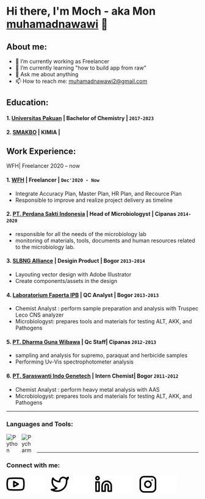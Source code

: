 # Hi there, I'm Moch - aka Mon [muhamadnawawi]() 👋
## About me:
- 🔭 I’m currently working as Freelancer
- 🌱 I’m currently learning "how to build app from raw"
- 💬 Ask me about anything
- 📫 How to reach me: muhamadnawawi2@gmail.com

## Education:

#### 1. [Universitas Pakuan](https://www.unpak.ac.id/) | Bachelor of Chemistry | `2017-2023`

 #### 2. [SMAKBO](http://www.smakbo.sch.id/) | KIMIA | 

## Work Experience:
WFH| Freelancer
2020 – now

#### 1. [WFH]() | Freelancer |  `Dec'2020 - Now`
   - Integrate Accuracy Plan, Master Plan, HR Plan, and Recource Plan
   - Responsible to improve and realize project delivery as timeline
#### 2. [PT. Perdana Sakti Indonesia](https://id621344-pt-perdana-sakti-indonesia.contact.page/) | Head of  Microbiologyst | Cipanas `2014-2020`
   - responsible for all the needs of the microbiology lab
   - monitoring of materials, tools, documents and human resources related to the microbiology lab.
#### 3. [SLBNG Alliance]() | Desigin Product | Bogor `2013-2014`
   - Layouting vector design with Adobe Illustrator
   - Create components/assets in the design
#### 4. [Laboratorium Faperta IPB](https://faperta.ipb.ac.id/fasilitas/) | QC Analyst | Bogor `2013-2013`
   - Chemist Analyst : perform sample preparation and analysis with Truspec Leco CNS analyzer
   - Microbiologyst: prepares tools and materials for testing ALT, AKK, and Pathogens
#### 5. [PT. Dharma Guna Wibawa](http://www.dgw.co.id/) | Qc Staff| Cipanas `2012-2013`
   - sampling and analysis for supremo, paraquat and herbicide samples
   - Performing Uv-Vis spectrophotometer analysis
#### 6. [PT. Saraswanti Indo Genetech](https://saraswanti.com/anak-perusahaan/pt-saraswanti-indo-genetech/) | Intern Chemist| Bogor `2011-2012`
   - Chemist Analyst : perform heavy metal analysis with AAS
   - Microbiologyst: prepares tools and materials for testing ALT, AKK, and Pathogens

---

### Languages and Tools:

[<img align="left" alt="Python" width="30px" src="https://upload.wikimedia.org/wikipedia/commons/thumb/c/c3/Python-logo-notext.svg/110px-Python-logo-notext.svg.png?20100317150552" style="padding-right:10px;" />][webdev]
[<img align="left" alt="Pycharm" width="30px" src="https://upload.wikimedia.org/wikipedia/commons/thumb/1/1d/PyCharm_Icon.svg/220px-PyCharm_Icon.svg.png" style="padding-right:10px;" />][webdev]
[<img align="left" alt="" width="30px" src="https://upload.wikimedia.org/wikipedia/commons/thumb/5/56/VSCodium_Logo.png/600px-VSCodium_Logo.png?20200326145922" style="padding-right:10px;" />][webdev]
[<img align="left" alt="" width="30px" src="https://upload.wikimedia.org/wikipedia/commons/thumb/9/99/Unofficial_JavaScript_logo_2.svg/640px-Unofficial_JavaScript_logo_2.svg.png" style="padding-right:0px;" />][webdev]
[<img align="left" alt="" width="50px" src="https://upload.wikimedia.org/wikipedia/commons/9/9a/CodePen_logo.png?20170326195439" style="padding-right:10px;" />][webdev]
[<img align="left" alt="" width="50px" src="https://upload.wikimedia.org/wikipedia/commons/thumb/f/fb/Adobe_Illustrator_CC_icon.svg/640px-Adobe_Illustrator_CC_icon.svg.png" style="padding-right:10px;" />][webdev]

<br />
<br />

---
### Connect with me:

[![website](./img/youtube-light.svg)](https://www.youtube.com)
[![website](./img/youtube-dark.svg)](https://www.youtube.com)
&nbsp;&nbsp;
[![website](./img/twitter-light.svg)](https://twitter.com)
[![website](./img/twitter-dark.svg)](https://twitter.com)
&nbsp;&nbsp;
[![website](./img/linkedin-light.svg)](https://www.linkedin.com)
[![website](./img/linkedin-dark.svg)](https://www.linkedin.com)
&nbsp;&nbsp;
[![website](./img/instagram-light.svg)](https://instagram.com)
[![website](./img/instagram-dark.svg)](https://instagram.com)



[webdev]: https://github.com/MOCHGIT/mochmona
